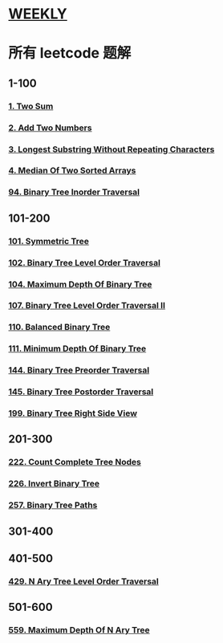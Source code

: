 # [WEEKLY](../weekly/README.md)

# 所有 leetcode 题解

## 1-100

### [1. Two Sum](./1-100/1-two-sum.md)

### [2. Add Two Numbers](./1-100/2-add-two-numbers.md)

### [3. Longest Substring Without Repeating Characters](./1-100/3-longest-substring-without-repeating-characters.md)

### [4. Median Of Two Sorted Arrays](./1-100/4-median-of-two-sorted-arrays.md)

### [94. Binary Tree Inorder Traversal](./1-100/94-binary-tree-inorder-traversal.md)

## 101-200

### [101. Symmetric Tree](./101-200/101-symmetric-tree.md)

### [102. Binary Tree Level Order Traversal](./101-200/102-binary-tree-level-order-traversal.md)

### [104. Maximum Depth Of Binary Tree](./101-200/104-maximum-depth-of-binary-tree.md)

### [107. Binary Tree Level Order Traversal II](./101-200/107-binary-tree-level-order-traversal-II.md)

### [110. Balanced Binary Tree](./101-200/110-balanced-binary-tree.md)

### [111. Minimum Depth Of Binary Tree](./101-200/111-minimum-depth-of-binary-tree.md)

### [144. Binary Tree Preorder Traversal](./101-200/144-binary-tree-preorder-traversal.md)

### [145. Binary Tree Postorder Traversal](./101-200/145-binary-tree-postorder-traversal.md)

### [199. Binary Tree Right Side View](./101-200/199-binary-tree-right-side-view.md)

## 201-300

### [222. Count Complete Tree Nodes](./201-300/222-count-complete-tree-nodes.md)

### [226. Invert Binary Tree](./201-300/226-invert-binary-tree.md)

### [257. Binary Tree Paths](./201-300/257-binary-tree-paths.md)

## 301-400

## 401-500

### [429. N Ary Tree Level Order Traversal](./401-500/429-N-ary-tree-level-order-traversal.md)

## 501-600

### [559. Maximum Depth Of N Ary Tree](./501-600/559-maximum-depth-of-n-ary-tree.md)
